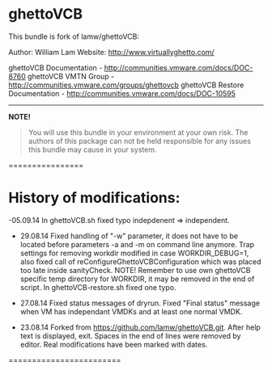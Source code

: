 ghettoVCB
===
This bundle is fork of lamw/ghettoVCB:

  Author: William Lam
  Website: http://www.virtuallyghetto.com/

   ghettoVCB Documentation - http://communities.vmware.com/docs/DOC-8760
   ghettoVCB VMTN Group - http://communities.vmware.com/groups/ghettovcb
   ghettoVCB Restore Documentation - http://communities.vmware.com/docs/DOC-10595

-----------
**NOTE!**

> You will use this bundle in your environment at your own risk.  The authors of this package can not be held responsible for any issues this bundle may cause in your system.

================

History of modifications:
===

-05.09.14   In ghettoVCB.sh fixed typo indepdenent => independent.

- 29.08.14  Fixed handling of "-w" parameter, it does not have to be located before parameters -a and -m on command line anymore.
            Trap settings for removing workdir modified in case WORKDIR_DEBUG=1,
            also fixed call of reConfigureGhettoVCBConfiguration which was placed too late inside sanityCheck.
            NOTE! Remember to use own ghettoVCB specific temp directory for WORKDIR, it may be removed in the end of script.
            In ghettoVCB-restore.sh fixed one typo.

- 27.08.14  Fixed status messages of dryrun.
            Fixed "Final status" message when VM has independant VMDKs and at least one normal VMDK.

- 23.08.14  Forked from https://github.com/lamw/ghettoVCB.git.
            After help text is displayed, exit.
            Spaces in the end of lines were removed by editor. Real modifications have been marked with dates.


========================

